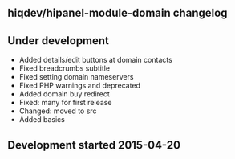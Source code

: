 hiqdev/hipanel-module-domain changelog
--------------------------------------

## Under development

- Added details/edit buttons at domain contacts
- Fixed breadcrumbs subtitle
- Fixed setting domain nameservers
- Fixed PHP warnings and deprecated
- Added domain buy redirect
- Fixed: many for first release
- Changed: moved to src
- Added basics

## Development started 2015-04-20

